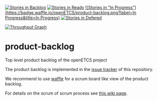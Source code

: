 [![Stories in Backlog](https://badge.waffle.io/openETCS/product-backlog.png?label=backlog&title=Backlog)](https://waffle.io/openETCS/product-backlog)
[![Stories in Ready](https://badge.waffle.io/openETCS/product-backlog.png?label=ready&title=Ready)](https://waffle.io/openETCS/product-backlog)
[![Stories in "In Progress"](https://badge.waffle.io/openETCS/product-backlog.png?label=In Progress&title=In Progress)](https://waffle.io/openETCS/product-backlog)
[![Stories in Defered](https://badge.waffle.io/openETCS/product-backlog.png?label=deferred&title=Deferred)](https://waffle.io/openETCS/product-backlog)

[![Throughput Graph](https://graphs.waffle.io/openETCS/product-backlog/throughput.svg)](https://waffle.io/openETCS/product-backlog/metrics)

product-backlog
===============

Top level product backlog of the openETCS project

The product backlog is implemented in the [issue tracker](https://github.com/openETCS/product-backlog/issues) of this repository. 

We recommend to use [waffle](https://waffle.io/openETCS/product-backlog) for a scrum board like view of the product backlog.

For details on the scrum of scrum process see [this wiki page](https://github.com/openETCS/product-backlog/wiki/Scrum-of-scrum-process).
